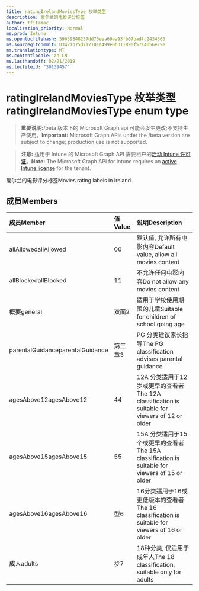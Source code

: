 ```yaml
---
title: ratingIrelandMoviesType 枚举类型
description: 爱尔兰的电影评分标签
author: tfitzmac
localization_priority: Normal
ms.prod: Intune
ms.openlocfilehash: 59659848237dd75eea69aa93fb07badfc2434563
ms.sourcegitcommit: 03421b75d717101a499e0b311890f5714056e29e
ms.translationtype: MT
ms.contentlocale: zh-CN
ms.lasthandoff: 02/21/2019
ms.locfileid: "30139457"
---
```

# <a name="ratingirelandmoviestype-enum-type"></a><span data-ttu-id="16c41-103">ratingIrelandMoviesType 枚举类型</span><span class="sxs-lookup"><span data-stu-id="16c41-103">ratingIrelandMoviesType enum type</span></span>

> <span data-ttu-id="16c41-104">**重要说明:**/beta 版本下的 Microsoft Graph api 可能会发生更改;不支持生产使用。</span><span class="sxs-lookup"><span data-stu-id="16c41-104">**Important:** Microsoft Graph APIs under the /beta version are subject to change; production use is not supported.</span></span>

> <span data-ttu-id="16c41-105">**注意:** 适用于 Intune 的 Microsoft Graph API 需要租户的[活动 Intune 许可证](https://go.microsoft.com/fwlink/?linkid=839381)。</span><span class="sxs-lookup"><span data-stu-id="16c41-105">**Note:** The Microsoft Graph API for Intune requires an [active Intune license](https://go.microsoft.com/fwlink/?linkid=839381) for the tenant.</span></span>

<span data-ttu-id="16c41-106">爱尔兰的电影评分标签</span><span class="sxs-lookup"><span data-stu-id="16c41-106">Movies rating labels in Ireland</span></span>

## <a name="members"></a><span data-ttu-id="16c41-107">成员</span><span class="sxs-lookup"><span data-stu-id="16c41-107">Members</span></span>
|<span data-ttu-id="16c41-108">成员</span><span class="sxs-lookup"><span data-stu-id="16c41-108">Member</span></span>|<span data-ttu-id="16c41-109">值</span><span class="sxs-lookup"><span data-stu-id="16c41-109">Value</span></span>|<span data-ttu-id="16c41-110">说明</span><span class="sxs-lookup"><span data-stu-id="16c41-110">Description</span></span>|
|:---|:---|:---|
|<span data-ttu-id="16c41-111">allAllowed</span><span class="sxs-lookup"><span data-stu-id="16c41-111">allAllowed</span></span>|<span data-ttu-id="16c41-112">0</span><span class="sxs-lookup"><span data-stu-id="16c41-112">0</span></span>|<span data-ttu-id="16c41-113">默认值, 允许所有电影内容</span><span class="sxs-lookup"><span data-stu-id="16c41-113">Default value, allow all movies content</span></span>|
|<span data-ttu-id="16c41-114">allBlocked</span><span class="sxs-lookup"><span data-stu-id="16c41-114">allBlocked</span></span>|<span data-ttu-id="16c41-115">1</span><span class="sxs-lookup"><span data-stu-id="16c41-115">1</span></span>|<span data-ttu-id="16c41-116">不允许任何电影内容</span><span class="sxs-lookup"><span data-stu-id="16c41-116">Do not allow any movies content</span></span>|
|<span data-ttu-id="16c41-117">概要</span><span class="sxs-lookup"><span data-stu-id="16c41-117">general</span></span>|<span data-ttu-id="16c41-118">双面</span><span class="sxs-lookup"><span data-stu-id="16c41-118">2</span></span>|<span data-ttu-id="16c41-119">适用于学校使用期限的儿童</span><span class="sxs-lookup"><span data-stu-id="16c41-119">Suitable for children of school going age</span></span>|
|<span data-ttu-id="16c41-120">parentalGuidance</span><span class="sxs-lookup"><span data-stu-id="16c41-120">parentalGuidance</span></span>|<span data-ttu-id="16c41-121">第三章</span><span class="sxs-lookup"><span data-stu-id="16c41-121">3</span></span>|<span data-ttu-id="16c41-122">PG 分类建议家长指导</span><span class="sxs-lookup"><span data-stu-id="16c41-122">The PG classification advises parental guidance</span></span>|
|<span data-ttu-id="16c41-123">agesAbove12</span><span class="sxs-lookup"><span data-stu-id="16c41-123">agesAbove12</span></span>|<span data-ttu-id="16c41-124">4</span><span class="sxs-lookup"><span data-stu-id="16c41-124">4</span></span>|<span data-ttu-id="16c41-125">12A 分类适用于12岁或更早的查看者</span><span class="sxs-lookup"><span data-stu-id="16c41-125">The 12A classification is suitable for viewers of 12 or older</span></span>|
|<span data-ttu-id="16c41-126">agesAbove15</span><span class="sxs-lookup"><span data-stu-id="16c41-126">agesAbove15</span></span>|<span data-ttu-id="16c41-127">5</span><span class="sxs-lookup"><span data-stu-id="16c41-127">5</span></span>|<span data-ttu-id="16c41-128">15A 分类适用于15个或更早的查看者</span><span class="sxs-lookup"><span data-stu-id="16c41-128">The 15A classification is suitable for viewers of 15 or older</span></span>|
|<span data-ttu-id="16c41-129">agesAbove16</span><span class="sxs-lookup"><span data-stu-id="16c41-129">agesAbove16</span></span>|<span data-ttu-id="16c41-130">型</span><span class="sxs-lookup"><span data-stu-id="16c41-130">6</span></span>|<span data-ttu-id="16c41-131">16分类适用于16或更低版本的查看者</span><span class="sxs-lookup"><span data-stu-id="16c41-131">The 16 classification is suitable for viewers of 16 or older</span></span>|
|<span data-ttu-id="16c41-132">成人</span><span class="sxs-lookup"><span data-stu-id="16c41-132">adults</span></span>|<span data-ttu-id="16c41-133">步</span><span class="sxs-lookup"><span data-stu-id="16c41-133">7</span></span>|<span data-ttu-id="16c41-134">18种分类, 仅适用于成年人</span><span class="sxs-lookup"><span data-stu-id="16c41-134">The 18 classification, suitable only for adults</span></span>|




